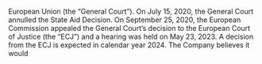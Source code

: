 European Union (the “General Court”). On July 15, 2020, the General Court annulled the State Aid Decision. On September 25,
2020,  the  European  Commission  appealed  the  General  Court’s  decision  to  the  European  Court  of  Justice  (the  “ECJ”)  and  a
hearing was held on May 23, 2023. A decision from the ECJ is expected in calendar year 2024. The Company believes it would